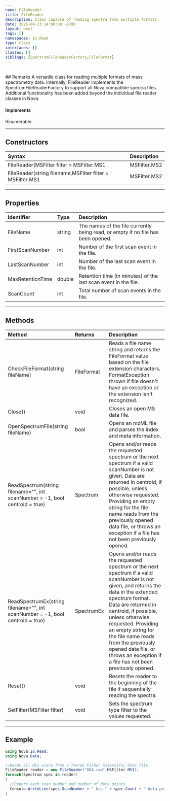 ```yaml
---
name: FileReader
title: FileReader
description: Class capable of reading spectra from multiple formats.
date: 2025-04-23 14:00:00 -0700
layout: post
tags: []
namespaces: Io.Read
type: Class
interfaces: []
classes: []
siblings: [SpectrumFileReaderFactory,FileFormat]
---
```


<br/>
## Remarks
A versatile class for reading multiple formats of mass spectrometry data. Internally, FileReader implements
the SpectrumFileReaderFactory to support all Nova compatible spectra files. Additional functionality has been
added beyond the individual file reader classes in Nova.

#### Implements
IEnumerable

* * *
## Constructors

| Syntax   | Description                                               |
|:-------------|:----------------------------------------------------------|
| FileReader(MSFilter filter = MSFilter.MS1 | MSFilter.MS2 | MSFilter.MS3) | Initializes the FileReader class and defaults to parsing all MS, MS/MS, and MS3 scans.  |
| FileReader(string filename,MSFilter filter = MSFilter.MS1 | MSFilter.MS2 | MSFilter.MS3) | Initializes the FileReader class and opens the requeested file, defaults to parsing all MS, MS/MS, and MS3 scans.  |

* * *
## Properties

| Identifier   | Type     | Description                                               |
|:-------------|:---------|:----------------------------------------------------------|
| FileName  | string   | The names of the file currently being read, or empty if no file has been opened.      |
| FirstScanNumber  | int   | Number of the first scan event in the file.      |
| LastScanNumber   | int   | Number of the last scan event in the file.   |
| MaxRetentionTime    | double   | Retention time (in minutes) of the last scan event in the file.   |
| ScanCount   | int   | Total number of scan events in the file.   |

* * *
## Methods

| Method   | Returns     | Description                                               |
|:-------------|:---------|:----------------------------------------------------------|
| CheckFileFormat(string fileName)     | FileFormat   | Reads a file name string and returns the FileFormat value based on the file extension characters. FormatException thrown if file doesn't have an exception or the extension isn't recognized.  |
| Close()     | void   | Closes an open MS data file.  |
| OpenSpectrumFile(string fileName)      | bool   |Opens an mzML file and parses the index and meta information.         |
| ReadSpectrum(string filename="", int scanNumber = -1, bool centroid = true)      | Spectrum   |Opens and/or reads the requested spectrum or the next spectrum if a valid scanNumber is not given. Data are returned in centroid, if possible, unless otherwise requested. Providing an empty string for the file name reads from the previously opened data file, or throws an exception if a file has not been previously opened.   |
| ReadSpectrumEx(string filename="", int scanNumber = -1, bool centroid = true)      | SpectrumEx   |Opens and/or reads the requested spectrum or the next spectrum if a valid scanNumber is not given, and returns the data in the extended spectrum format. Data are returned in centroid, if possible, unless otherwise requested. Providing an empty string for the file name reads from the previously opened data file, or throws an exception if a file has not been previously opened.     |
| Reset()      | void   |Resets the reader to the beginning of the file if sequentially reading the spectra.    |
| SetFilter(MSFilter filter)      | void   |Sets the spectrum type filter to the values requested.    |


* * *
## Example

```csharp
using Nova.Io.Read;
using Nova.Data;

//Reads all MS1 scans from a Thermo Fisher Scientific data file
FileReader reader = new FileReader("DDA.raw",MSFilter.MS1);
foreach(Spectrum spec in reader)
{
  //Report each scan number and number of data points
  Console.WriteLine(spec.ScanNumber + " has " + spec.Count + " data points.");
}
```
